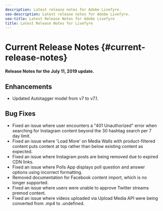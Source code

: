 ```yaml
---
description: Latest release notes for Adobe Livefyre.
seo-description: Latest release notes for Adobe Livefyre.
seo-title: Latest Release Notes for Adobe Livefyre
title: Latest Release Notes for Livefyre
---
```


# Current Release Notes {#current-release-notes}

**Release Notes for the July 11, 2019 update.**

## Enhancements

* Updated Autotagger model from v7 to v7.1.

## Bug Fixes

* Fixed an issue where user encounters a "401 Unauthorized" error when searching for Instagram content beyond the 30 hashtag search per 7 day limit.
* Fixed an issue where 'Load More' on Media Walls with product-filtered content puts content at top rather than below existing content as expected.
* Fixed an issue where Instagram posts are being removed due to expired CDN links.
* Fixed an issue where Polls App displays poll question and answer options using incorrect formatting.
* Removed documentation for Facebook content import, which is no longer supported.
* Fixed an issue where users were unable to approve Twitter streams premod content.
* Fixed an issue where videos uploaded via Upload Media API were being converted from .mp4 to .undefined.
